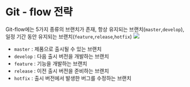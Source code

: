 # Git - flow 전략

Git-flow에는 5가지 종류의 브랜치가 존재, 항상 유지되는 브랜치(`master`,`develop`), 일정 기간 동안 유지되는 브랜치(`feature`,`release`,`hotfix`)
<img src= "https://techblog.woowahan.com/wp-content/uploads/img/2017-10-30/git-flow_overall_graph.png">

- `master` : 제품으로 출시될 수 있는 브랜치
- `develop` : 다음 출시 버전을 개발하는 브랜치
- `feature` : 기능을 개발하는 브랜치
- `release` : 이전 출시 버전을 준비하는 브랜치
- `hotfix` : 출시 버전에서 발생한 버그를 수정하는 브랜치
